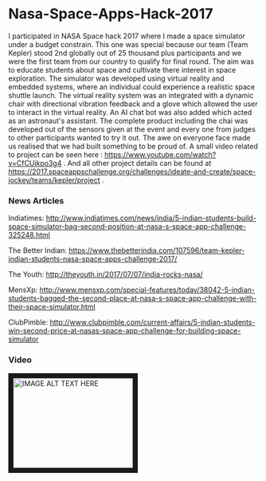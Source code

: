# Nasa-Space-Apps-Hack-2017

I participated in NASA Space hack 2017 where I made a space simulator under a budget constrain. This one was special because our team (Team Kepler) stood 2nd globally out of 25 thousand plus participants and we were the first team from our country to qualify for final round. The aim was to educate students about space and cultivate there interest in space exploration. The simulator was developed using virtual reality and embedded systems, where an individual could experience a realistic space shuttle launch. The virtual reality system was an integrated with a dynamic chair with directional vibration feedback and a glove which allowed the user to interact in the virtual reality. An AI chat bot was also added which acted as an astronaut's assistant. The complete product including the chai was developed out of the sensors given at the event and every one from judges to other participants wanted to try it out.  The awe on everyone face made us realised that we had built something to be proud of. A small video related to project can be seen here : https://www.youtube.com/watch?v=CfCUikpo3g4 . And all other project details can be found at https://2017.spaceappschallenge.org/challenges/ideate-and-create/space-jockey/teams/kepler/project .

### News Articles
Indiatimes: http://www.indiatimes.com/news/india/5-indian-students-build-space-simulator-bag-second-position-at-nasa-s-space-app-challenge-325248.html

The Better Indian: https://www.thebetterindia.com/107596/team-kepler-indian-students-nasa-space-apps-challenge-2017/

The Youth: http://theyouth.in/2017/07/07/india-rocks-nasa/

MensXp: http://www.mensxp.com/special-features/today/38042-5-indian-students-bagged-the-second-place-at-nasa-s-space-app-challenge-with-their-space-simulator.html

ClubPimble: http://www.clubpimble.com/current-affairs/5-indian-students-win-second-price-at-nasas-space-app-challenge-for-building-space-simulator

### Video

<a href="http://www.youtube.com/watch?feature=player_embedded&v=YOUTUBE_VIDEO_ID_HERE
" target="_blank"><img src="http://img.youtube.com/vi/CfCUikpo3g4/0.jpg" 
alt="IMAGE ALT TEXT HERE" width="240" height="180" border="10" /></a>
